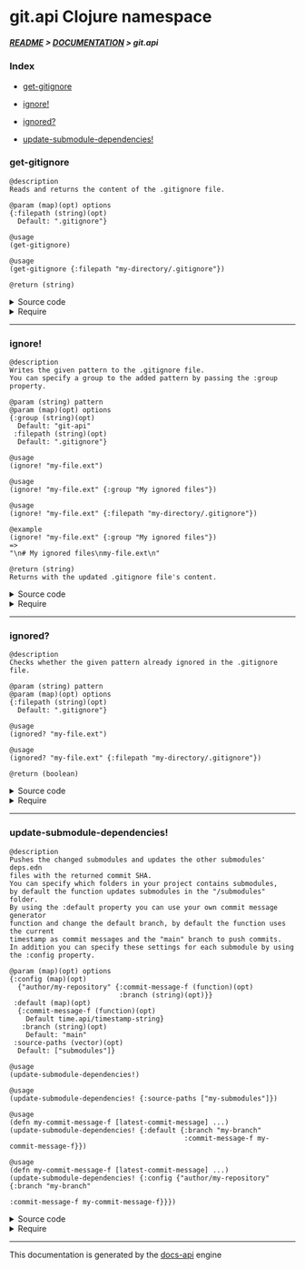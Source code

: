 
# git.api Clojure namespace

##### [README](../../../README.md) > [DOCUMENTATION](../../COVER.md) > git.api

### Index

- [get-gitignore](#get-gitignore)

- [ignore!](#ignore)

- [ignored?](#ignored)

- [update-submodule-dependencies!](#update-submodule-dependencies)

### get-gitignore

```
@description
Reads and returns the content of the .gitignore file.
```

```
@param (map)(opt) options
{:filepath (string)(opt)
  Default: ".gitignore"}
```

```
@usage
(get-gitignore)
```

```
@usage
(get-gitignore {:filepath "my-directory/.gitignore"})
```

```
@return (string)
```

<details>
<summary>Source code</summary>

```
(defn get-gitignore
  ([]
   (get-gitignore {}))

  ([{:keys [filepath] :or {filepath gitignore.config/DEFAULT-GITIGNORE-FILEPATH}}]
   (io/read-file filepath)))
```

</details>

<details>
<summary>Require</summary>

```
(ns my-namespace (:require [git.api :refer [get-gitignore]]))

(git.api/get-gitignore ...)
(get-gitignore         ...)
```

</details>

---

### ignore!

```
@description
Writes the given pattern to the .gitignore file.
You can specify a group to the added pattern by passing the :group property.
```

```
@param (string) pattern
@param (map)(opt) options
{:group (string)(opt)
  Default: "git-api"
 :filepath (string)(opt)
  Default: ".gitignore"}
```

```
@usage
(ignore! "my-file.ext")
```

```
@usage
(ignore! "my-file.ext" {:group "My ignored files"})
```

```
@usage
(ignore! "my-file.ext" {:filepath "my-directory/.gitignore"})
```

```
@example
(ignore! "my-file.ext" {:group "My ignored files"})
=>
"\n# My ignored files\nmy-file.ext\n"
```

```
@return (string)
Returns with the updated .gitignore file's content.
```

<details>
<summary>Source code</summary>

```
(defn ignore!
  ([pattern]
   (ignore! pattern {}))

  ([pattern {:keys [group] :or {group "git-api"} :as options}]
   (let [gitignore (gitignore.env/get-gitignore options)]
        (letfn [(group-exists?    [group]     (string/contains-part? gitignore (str "# "group)))
                (write-gitignore! [gitignore] (println (str "git.api adding pattern to .gitignore: \""pattern"\""))
                                              (io/write-file! ".gitignore" gitignore {:create? true})
                                              (return gitignore))]
               (cond (gitignore.env/ignored? pattern options)
                     (return gitignore)
                     (group-exists? group)
                     (let [gitignore (str (string/to-first-occurence gitignore (str "# "group))
                                          (str "\n"pattern)
                                          (string/after-first-occurence gitignore (str "# "group)))]
                          (write-gitignore! gitignore))
                     :else
                     (let [gitignore (str (string/ends-with! gitignore "\n")
                                          (str "\n# "group"\n"pattern"\n"))]
                          (write-gitignore! gitignore)))))))
```

</details>

<details>
<summary>Require</summary>

```
(ns my-namespace (:require [git.api :refer [ignore!]]))

(git.api/ignore! ...)
(ignore!         ...)
```

</details>

---

### ignored?

```
@description
Checks whether the given pattern already ignored in the .gitignore file.
```

```
@param (string) pattern
@param (map)(opt) options
{:filepath (string)(opt)
  Default: ".gitignore"}
```

```
@usage
(ignored? "my-file.ext")
```

```
@usage
(ignored? "my-file.ext" {:filepath "my-directory/.gitignore"})
```

```
@return (boolean)
```

<details>
<summary>Source code</summary>

```
(defn ignored?
  ([pattern]
   (ignored? pattern {}))

  ([pattern options]
   (string/contains-part? (get-gitignore options)
                          (str "\n"pattern"\n"))))
```

</details>

<details>
<summary>Require</summary>

```
(ns my-namespace (:require [git.api :refer [ignored?]]))

(git.api/ignored? ...)
(ignored?         ...)
```

</details>

---

### update-submodule-dependencies!

```
@description
Pushes the changed submodules and updates the other submodules' deps.edn
files with the returned commit SHA.
You can specify which folders in your project contains submodules,
by default the function updates submodules in the "/submodules" folder.
By using the :default property you can use your own commit message generator
function and change the default branch, by default the function uses the current
timestamp as commit messages and the "main" branch to push commits.
In addition you can specify these settings for each submodule by using
the :config property.
```

```
@param (map)(opt) options
{:config (map)(opt)
  {"author/my-repository" {:commit-message-f (function)(opt)
                           :branch (string)(opt)}}
 :default (map)(opt)
  {:commit-message-f (function)(opt)
    Default time.api/timestamp-string}
   :branch (string)(opt)
    Default: "main"
 :source-paths (vector)(opt)
  Default: ["submodules"]}
```

```
@usage
(update-submodule-dependencies!)
```

```
@usage
(update-submodule-dependencies! {:source-paths ["my-submodules"]})
```

```
@usage
(defn my-commit-message-f [latest-commit-message] ...)
(update-submodule-dependencies! {:default {:branch "my-branch"
                                           :commit-message-f my-commit-message-f}})
```

```
@usage
(defn my-commit-message-f [latest-commit-message] ...)
(update-submodule-dependencies! {:config {"author/my-repository" {:branch "my-branch"
                                                                  :commit-message-f my-commit-message-f}}})
```

<details>
<summary>Source code</summary>

```
(defn update-submodule-dependencies!
  ([]
   (update-submodule-dependencies! {}))

  ([options]
   (try (do (detector.side-effects/detect-submodules!    options)
            (reader.side-effects/read-submodules!        options)
            (builder.side-effects/build-dependency-tree! options)
            (updater.side-effects/update-submodules!     options))
        (catch Exception e nil))))
```

</details>

<details>
<summary>Require</summary>

```
(ns my-namespace (:require [git.api :refer [update-submodule-dependencies!]]))

(git.api/update-submodule-dependencies! ...)
(update-submodule-dependencies!         ...)
```

</details>

---

This documentation is generated by the [docs-api](https://github.com/bithandshake/docs-api) engine

